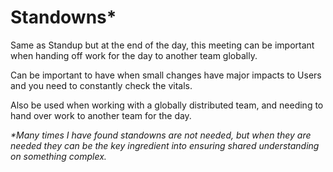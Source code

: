 # Standowns\*

Same as Standup but at the end of the day, this meeting can be important when handing off work for the day to another team globally.

Can be important to have when small changes have major impacts to Users and you need to constantly check the vitals.  
  
Also be used when working with a globally distributed team, and needing to hand over work to another team for the day.  
  
_\*Many times I have found standowns are not needed, but when they are needed they can be the key ingredient into ensuring shared understanding on something complex._

